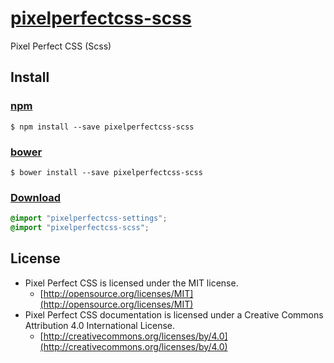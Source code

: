 # [pixelperfectcss-scss](http://pixelperfectcss.com)

Pixel Perfect CSS (Scss)

## Install

### [npm](https://www.npmjs.com/package/pixelperfectcss-scss)
```
$ npm install --save pixelperfectcss-scss
```

### [bower](http://bower.io/search/?q=pixelperfectcss-scss)
```
$ bower install --save pixelperfectcss-scss
```

### [Download](https://raw.githubusercontent.com/pixelperfectcss/pixelperfectcss-scss/master/pixelperfectcss-scss.scss)
```scss
@import "pixelperfectcss-settings";
@import "pixelperfectcss-scss";
```

## License
- Pixel Perfect CSS is licensed under the MIT license.
  - [http://opensource.org/licenses/MIT](http://opensource.org/licenses/MIT)
- Pixel Perfect CSS documentation is licensed under a Creative Commons Attribution 4.0 International License.
  - [http://creativecommons.org/licenses/by/4.0](http://creativecommons.org/licenses/by/4.0)
